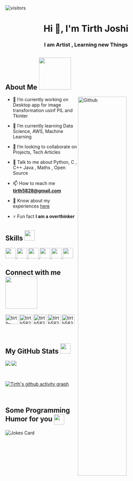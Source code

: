 ![visitors](https://visitor-badge.glitch.me/badge?page_id=tirth5828.tirth5828)
<h1 align="center">Hi 👋, I'm Tirth Joshi</h1>
<h3 align="center">I am Artist , Learning new Things</h3>

<h2> About Me <img src = "https://media0.giphy.com/media/KDDpcKigbfFpnejZs6/giphy.gif?cid=ecf05e47oy6f4zjs8g1qoiystc56cu7r9tb8a1fe76e05oty&rid=giphy.gif" width = 100px></h2>

<img width="55%" align="right" alt="Github" src="https://raw.githubusercontent.com/onimur/.github/master/.resources/git-header.svg" />


- 🔭 I’m currently working on Desktop app for image transformation usinf PIL and Tkinter

- 🌱 I’m currently learning Data Science, AWS, Machine Learning 

- 👯 I’m looking to collaborate on Projects, Tech Articles  

- 💬 Talk to me about Python, C , C++ Java , Maths , Open Source 

- 📫 How to reach me **tirth5828@gmail.com**

- 📄 Know about my experiences [here](https://drive.google.com/file/d/1yskH7XunyUjADQbsIsHViACYiVHt-hAM/view?usp=sharing)

- ⚡ Fun fact **I am a overthinker**

<h2> Skills <img src = "https://media2.giphy.com/media/QssGEmpkyEOhBCb7e1/giphy.gif?cid=ecf05e47a0n3gi1bfqntqmob8g9aid1oyj2wr3ds3mg700bl&rid=giphy.gif" width = 32px> </h2>
<a href= https://github.com/tirth5828?tab=repositories&q=&type=&language=python&sort= > <img width ='32px' src ='https://raw.githubusercontent.com/rahulbanerjee26/githubAboutMeGenerator/main/icons/python.svg'> </a>
<a href= https://github.com/tirth5828?tab=repositories&q=&type=&language=c&sort= > <img width ='32px' src ='https://raw.githubusercontent.com/rahulbanerjee26/githubAboutMeGenerator/main/icons/c.svg'> </a>
<a href= https://github.com/tirth5828?tab=repositories&q=&type=&language=cpp&sort= > <img width ='32px' src ='https://raw.githubusercontent.com/rahulbanerjee26/githubAboutMeGenerator/main/icons/cpp.svg'> </a>
<a href= https://github.com/tirth5828?tab=repositories&q=&type=&language=java&sort= > <img width ='32px' src ='https://raw.githubusercontent.com/rahulbanerjee26/githubAboutMeGenerator/main/icons/java.svg'> </a>
<a href= https://github.com/tirth5828?tab=repositories&q=&type=&language=android&sort= > <img width ='32px' src ='https://raw.githubusercontent.com/rahulbanerjee26/githubAboutMeGenerator/main/icons/android.svg'> </a>
<a href= https://github.com/tirth5828?tab=repositories&q=&type=&language=git&sort= > <img width ='32px' src ='https://raw.githubusercontent.com/rahulbanerjee26/githubAboutMeGenerator/main/icons/git.svg'> </a>



<h2> Connect with me <img src='https://raw.githubusercontent.com/ShahriarShafin/ShahriarShafin/main/Assets/handshake.gif' width="100px"> </h2>

<p align="left">
<a href="https://linkedin.com/in/tirth-joshi-4634a1a8" target="blank"><img align="center" src="https://raw.githubusercontent.com/rahuldkjain/github-profile-readme-generator/master/src/images/icons/Social/linked-in-alt.svg" alt="tirth-joshi-4634a1a8" height="30" width="40" /></a>
<a href="https://kaggle.com/tirth5828" target="blank"><img align="center" src="https://raw.githubusercontent.com/rahuldkjain/github-profile-readme-generator/master/src/images/icons/Social/kaggle.svg" alt="tirth5828" height="30" width="40" /></a>
<a href="https://www.codechef.com/users/tirth5828" target="blank"><img align="center" src="https://cdn.jsdelivr.net/npm/simple-icons@3.1.0/icons/codechef.svg" alt="tirth5828" height="30" width="40" /></a>
<a href="https://codeforces.com/profile/tirth5828" target="blank"><img align="center" src="https://cdn.jsdelivr.net/npm/simple-icons@3.0.1/icons/codeforces.svg" alt="tirth5828" height="30" width="40" /></a>
<a href="https://www.leetcode.com/tirth5828" target="blank"><img align="center" src="https://raw.githubusercontent.com/rahuldkjain/github-profile-readme-generator/master/src/images/icons/Social/leet-code.svg" alt="tirth5828" height="30" width="40" /></a>
</p>

<br>

<h2> My GitHub Stats <img src='https://media1.giphy.com/media/du3J3cXyzhj75IOgvA/giphy.gif?cid=ecf05e47x2g034i9pzwtzzsd3xgg2w9nr94t4tflbbgo3008&rid=giphy.gif' width='32px'> </h2>

<a href="https://github.com/anuraghazra/github-readme-stats">
<img align="left" src="https://github-readme-stats.vercel.app/api?username=tirth5828&count_private=true&show_icons=true&theme=merko" />
</a>
<a href="https://github.com/anuraghazra/convoychat">
<img align="center" src="https://github-readme-stats.vercel.app/api/top-langs/?username=tirth5828&theme=merko" />
</a>
<br><br><br>

[![Tirth's github activity graph](https://activity-graph.herokuapp.com/graph?username=tirth5828&theme=react-dark	)](https://github.com/ashutosh00710/github-readme-activity-graph)

<br>

<h2> Some Programming Humor for you <img align ='center' src='https://media2.giphy.com/media/UQDSBzfyiBKvgFcSTw/giphy.gif?cid=ecf05e47p3cd513axbek3f56ti3jzizq8hincw20jauyyfyw&rid=giphy.gif' width = '32px'></h2>

![Jokes Card](https://readme-jokes.vercel.app/api?theme=dark)

